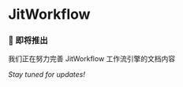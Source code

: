 # JitWorkflow

<div style={{textAlign: 'center', margin: '2rem 0'}}>
  <h3>🎯 即将推出</h3>
  <p>我们正在努力完善 JitWorkflow 工作流引擎的文档内容</p>
  <p><em>Stay tuned for updates!</em></p>
</div>